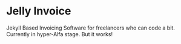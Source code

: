 # Jelly Invoice

Jekyll Based Invoicing Software for freelancers who can code a bit. Currently in hyper-Alfa stage. But it works! 
